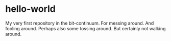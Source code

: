 # hello-world
My very first repository in the bit-continuum. For messing around. And fooling around. Perhaps also some tossing around. But certainly not walking around.
